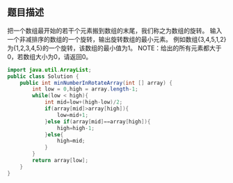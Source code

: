 ## 题目描述
把一个数组最开始的若干个元素搬到数组的末尾，我们称之为数组的旋转。 输入一个非减排序的数组的一个旋转，输出旋转数组的最小元素。 例如数组{3,4,5,1,2}为{1,2,3,4,5}的一个旋转，该数组的最小值为1。 NOTE：给出的所有元素都大于0，若数组大小为0，请返回0。


```java
import java.util.ArrayList;
public class Solution {
    public int minNumberInRotateArray(int [] array) {
        int low = 0,high = array.length-1;
        while(low < high){
            int mid=low+(high-low)/2;
            if(array[mid]>array[high]){
                low=mid+1;
            }else if(array[mid]==array[high]){
                high=high-1;
            }else{
                high=mid;
            }
        }
        return array[low];
    }
}
```
